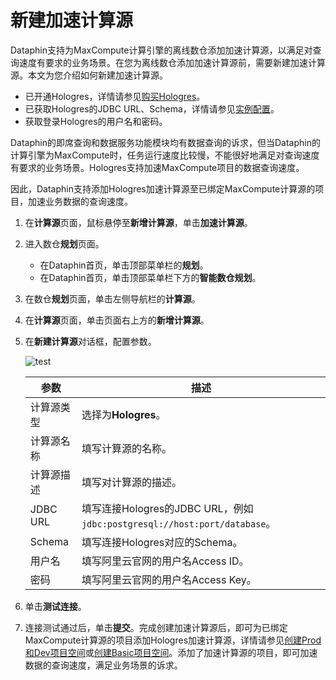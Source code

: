 # 新建加速计算源

Dataphin支持为MaxCompute计算引擎的离线数仓添加加速计算源，以满足对查询速度有要求的业务场景。在您为离线数仓添加加速计算源前，需要新建加速计算源。本文为您介绍如何新建加速计算源。

-   已开通Hologres，详情请参见[购买Hologres](/cn.zh-CN/准备工作/购买Hologres.md)。
-   已获取Hologres的JDBC URL、Schema，详情请参见[实例配置](/cn.zh-CN/实例管理/Hologres管理控制台/实例配置.md)。
-   获取登录Hologres的用户名和密码。

Dataphin的即席查询和数据服务功能模块均有数据查询的诉求，但当Dataphin的计算引擎为MaxCompute时，任务运行速度比较慢，不能很好地满足对查询速度有要求的业务场景。Hologres支持加速MaxCompute项目的数据查询速度。

因此，Dataphin支持添加Hologres加速计算源至已绑定MaxCompute计算源的项目，加速业务数据的查询速度。

1.  在**计算源**页面，鼠标悬停至**新增计算源**，单击**加速计算源**。

2.  进入数仓**规划**页面。

    -   在Dataphin首页，单击顶部菜单栏的**规划**。
    -   在Dataphin首页，单击顶部菜单栏下方的**智能数仓规划**。
3.  在数仓**规划**页面，单击左侧导航栏的**计算源**。

4.  在**计算源**页面，单击页面右上方的**新增计算源**。

5.  在**新建计算源**对话框，配置参数。

    ![test](https://help-static-aliyun-doc.aliyuncs.com/assets/img/zh-CN/7893813061/p175036.png)

    |参数|描述|
    |--|--|
    |计算源类型|选择为**Hologres**。|
    |计算源名称|填写计算源的名称。|
    |计算源描述|填写对计算源的描述。|
    |JDBC URL|填写连接Hologres的JDBC URL，例如`jdbc:postgresql://host:port/database`。|
    |Schema|填写连接Hologres对应的Schema。|
    |用户名|填写阿里云官网的用户名Access ID。|
    |密码|填写阿里云官网的用户名Access Key。|

6.  单击**测试连接**。

7.  连接测试通过后，单击**提交**。完成创建加速计算源后，即可为已绑定MaxCompute计算源的项目添加Hologres加速计算源，详情请参见[创建Prod和Dev项目空间](/cn.zh-CN/数仓规划/创建项目空间/创建Prod和Dev项目空间.md)或[创建Basic项目空间](/cn.zh-CN/数仓规划/创建项目空间/创建Basic项目空间.md)。添加了加速计算源的项目，即可加速数据的查询速度，满足业务场景的诉求。


